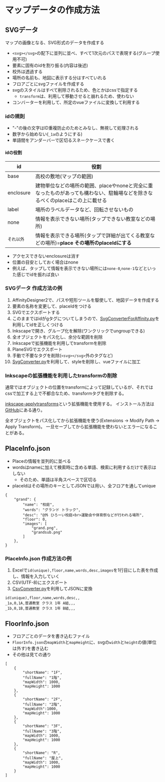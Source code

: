 # マップデータの作成方法

## SVGデータ

マップの画像となる、SVG形式のデータを作成する

- `<svg></svg>`の配下に並列に並べ、すべて1次元のパスで表現する(グループ使用不可)
- 要素に固有のidを割り振る(内容は後述)
- 校外は透過する
- 場所の名前も、地図に表示する分はすべていれる
- フロアごとにsvgファイルを作成する
- svgのスタイルはすべて削除されるため、色とかはcssで指定する
  - `transform`は、利用して移動させると崩れるため、使わない
- コンバーターを利用して、所定のvueファイルに変換して利用する

### idの規則

- "-"の後の文字はID重複防止のためとみなし、無視して処理される
- 数字から始めない(`_1a`のようにする)
- 単語間をアンダーバーで区切るスネークケースで書く

#### idの役割

|id|役割|
|--|--|
|base|高校の敷地(マップの範囲)|
|enclosure|建物単位などの場所の範囲、placeやnoneと完全に重なったものがあっても構わない、駐輪場などを除きなるべくのplaceはこの上に載せる|
|label|場所のラベルデータなど、回転させないもの|
|none|情報を表示できない場所(タップできない教室などの場所)|
|`それ以外`|情報を表示できる場所(タップで詳細が出てくる教室などの場所)=**place** **その場所のplaceIdにする**|

- アクセスできないenclosureは消す
- 位置の目安としておく場合はnone
- 例えば、タップして情報を表示できない場所には`none-0`,`none-1`などといった感じでidを振れば良い

### SVGデータ 作成方法の例

1. AffinityDesigner2で、パスや短形ツールを駆使して、地図データを作成する
2. 要素の名称を変更して、placeIdをつける
3. SVGでエクスポートする
4. このままではidがgタグについてしまうので、[SvgConverterForAffinity.py](MapConverter\SvgConverterForAffinity.py)を利用してidを正しくつける
5. Inkscapeで開き、グループ化を解除(ワンクリックでungroupできる)
6. 全オブジェクトをパス化し、余分な範囲を削除
7. Inkscapeで拡張機能を利用してtransformを削除
8. PlaneSVGでエクスポート
9. 手動で不要なタグを削除(`<svg></svg>`外のタグなど)
10. [SvgConverter.py](MapConverter\SvgConverter.py)を利用して、styleを削除し、vueファイルに加工

### Inkscapeの拡張機能を利用したtransformの削除

通常ではオブジェクトの位置をtransformによって記録しているが、それではcssで加工する上で不都合なため、transformタグを削除する。

[inkscape-applytransforms](https://github.com/Klowner/inkscape-applytransforms)という拡張機能を使用する。
インストール方法は[GitHub](https://github.com/Klowner/inkscape-applytransforms?tab=readme-ov-file#installation)にある通り。

全オブジェクトをパス化してから拡張機能を使う(Extensions -> Modify Path -> Apply Transform)。
一旦セーブしてから拡張機能を使わないとエラーになることがある。

## PlaceInfo.json

- Placeの情報を並列的に並べる
- wordsはnameに加えて検索時に含める単語、検索に利用するだけで表示はしない
  - そのため、単語は半角スペースで区切る
- placeIdはその場所のキーとしてJSONでは用い、全フロアを通してunique

```json:PlaceInfo.json(一部例)
{
    "grand": {
        "name": "校庭",
        "words": "グランド トラック",
        "desc": "@外 ひろーい校庭<br>運動会や体育祭などが行われる場所",
        "floor": 0,
        "images": [
            "grand.png",
            "grandsub.png"
        ]
    },
}
```

### PlaceInfo.json 作成方法の例

1. Excelで`id(unique),floor,name,words,desc,images`を1行目にした表を作成し、情報を入力していく
2. CSV(UTF-8)にエクスポート
3. [CsvConverter.py](MapConverter\CsvConverter.py)を利用してJSONに変換

```csv:PlaceInfocsv(一部例)
id(unique),floor,name,words,desc,,
_1a,0,1A,普通教室 クラス 1年 A組,,,
_1b,0,1B,普通教室 クラス 1年 B組,,,
```

## FloorInfo.json

- フロアごとのデータを書き込むファイル
- `FloorInfo.json`の`mapWidth`と`mapHeight`に、svgの`width`と`height`の値(単位は外す)を書き込む
- その他は見ての通り

```json:FloorInfo.json(例)
[
    {
        "shortName": "1F",
        "fullName": "1階",
        "mapWidth": 1000,
        "mapHeight": 1000
    },
    {
        "shortName": "2F",
        "fullName": "2階",
        "mapWidth":1000,
        "mapHeight": 1000
    },
    {
        "shortName": "3F",
        "fullName": "3階",
        "mapWidth": 1000,
        "mapHeight": 1000
    },
    {
        "shortName": "R",
        "fullName": "屋上",
        "mapWidth": 1000,
        "mapHeight": 1000
    }
]
```
